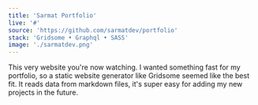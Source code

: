 ```yaml
---
title: 'Sarmat Portfolio'
live: '#'
source: 'https://github.com/sarmatdev/portfolio'
stack: 'Gridsome • Graphql • SASS'
image: './sarmatdev.png'
---
```


This very website you're now watching. I wanted something fast for my portfolio, so a static website generator like Gridsome seemed like the best fit. It reads data from markdown files, it's super easy for adding my new projects in the future.
